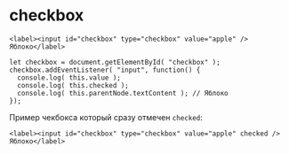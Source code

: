 # checkbox

    <label><input id="checkbox" type="checkbox" value="apple" /> Яблоко</label>

    let checkbox = document.getElementById( "checkbox" );
    checkbox.addEventListener( "input", function() {
      console.log( this.value );
      console.log( this.checked );
      console.log( this.parentNode.textContent ); // Яблоко
    });

Пример чекбокса который сразу отмечен `checked`:

    <label><input id="checkbox" type="checkbox" value="apple" checked /> Яблоко</label>
